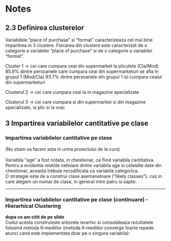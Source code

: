 # Notes

## 2.3 Definirea clusterelor

Variabilele “place of purchase” si “format” caracterizeaza cel mai bine impartirea in 3 clustere. 
Fiecarea din clustere este caracterizat de o categorie a variabilei “place of purchase” si de o categorie a variabilei “format”.

Cluster 1 -> cei care cumpara ceai din supermarket la pliculete
(Cla/Mod) 85.9% dintre persoanele care cumpara ceai din supermarketuri se afla în grupul 1
(Mod/Cla) 93.7% dintre persoanele din grupul 1 isi cumpara ceaiul din supermarketuri

Clusterul 2 -> cei care cumpara ceai la in magazine specializate

Clusterul 3 -> cei care cumpara si din supermarket si din magazine specializate, la plic si la vrac

## 3 Impartirea variabilelor cantitative pe clase

### Impartirea variabilelor cantitative pe clase

(Nu stiam sa facem asta in urma proiectului de la curs)
<br/>
<br/>
Variabila “age” a fost notata, in chestionar, ca fiind variabila cantitativa.
<br/>
Pentru a evidentia relatiile neliniare dintre variabila age si celelalte date din chestionar, aceasta trebuie recodificata ca variabila categorica.
<br/>
O strategie este de a construi clase asemanatoare ("likely classes"). caz in care alegem un numar de clase, in general intre patru si sapte:

----

### Impartirea variabilelor cantitative pe clase (continuare) - Hierarhical Clustering
**dupa ce am citit de pe slide**
<br/>
Codul acesta construieste arborele ierarhic si consolideaza rezultatele folosind metoda K-mediilor (metoda K-mediilor converge foarte repede atunci cand este implementata doar pe o singura variabila):

